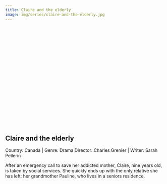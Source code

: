 ```yaml
---
title: Claire and the elderly
image: img/series/claire-and-the-elderly.jpg
---
```

<iframe width="560" height="315" src="" frameborder="0" allow="accelerometer; autoplay; encrypted-media; gyroscope; picture-in-picture" allowfullscreen></iframe>

## Claire and the elderly
Country: Canada | Genre: Drama
Director: Charles Grenier | Writer: Sarah Pellerin

After an emergency call to save her addicted mother, Claire, nine years old, is taken by social services. She quickly ends up with the only relative she has left: her grandmother Pauline, who lives in a seniors residence.